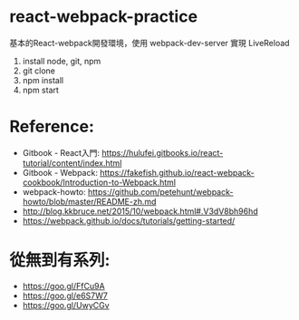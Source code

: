# react-webpack-practice
基本的React-webpack開發環境，使用 webpack-dev-server 實現 LiveReload

1. install node, git, npm
2. git clone
3. npm install
4. npm start

# Reference:

* Gitbook - React入門:  https://hulufei.gitbooks.io/react-tutorial/content/index.html
* Gitbook - Webpack: https://fakefish.github.io/react-webpack-cookbook/Introduction-to-Webpack.html
* webpack-howto: https://github.com/petehunt/webpack-howto/blob/master/README-zh.md
* http://blog.kkbruce.net/2015/10/webpack.html#.V3dV8bh96hd
* https://webpack.github.io/docs/tutorials/getting-started/

# 從無到有系列: 

* https://goo.gl/FfCu9A
* https://goo.gl/e6S7W7
* https://goo.gl/UwyCGv
